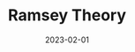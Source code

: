 ---
org: MIT
courseno: 18.218
title: Ramsey Theory
subject: Math
date: 2023-02-01
term: Spring 2023
status: 
notes: 18-218s23.pdf
code: 18.218
site:
instructor: Lisa Sauermann
comment: 
---